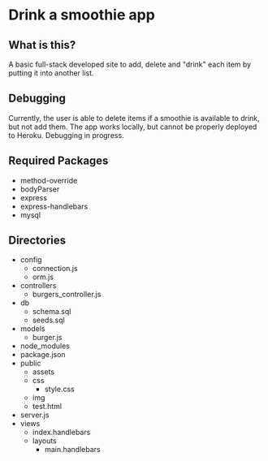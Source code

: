 # Drink a smoothie app
## What is this?
A basic full-stack developed site to add, delete and "drink" each item by putting it into another list.

## Debugging
Currently, the user is able to delete items if a smoothie is available to drink, but not add
them. The app works locally, but cannot be properly deployed to Heroku. 
Debugging in progress. 

## Required Packages
- method-override
- bodyParser
- express
- express-handlebars
- mysql

## Directories
- config
    - connection.js
    - orm.js
- controllers
    - burgers_controller.js
- db
    - schema.sql
    - seeds.sql
- models
    - burger.js
- node_modules
- package.json
-  public
    - assets
    - css
        - style.css
    - img
    - test.html
- server.js
- views
    - index.handlebars
    - layouts
        - main.handlebars
